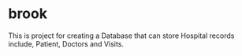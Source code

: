 # brook
This is project for creating a Database that can store Hospital records include, Patient, Doctors and Visits. 
